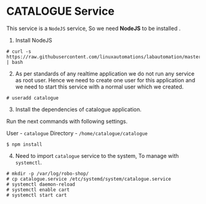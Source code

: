 # CATALOGUE Service

This service is a `NodeJS` service, So we need **NodeJS** to be installed .

1. Install NodeJS

```
# curl -s https://raw.githubusercontent.com/linuxautomations/labautomation/master/tools/nodejs/install.sh | bash 
```

2. As per standards of any realtime application we do not run any service as root user. Hence we need to create one user for this application and we need to start this service with a normal user which we created.

```
# useradd catalogue 
```

3. Install the dependencies of catalogue application.

Run the next commands with following settings.

User - `catalogue`
Directory - `/home/catalogue/catalogue`

```
$ npm install 
```

4. Need to import `catalogue` service to the system, To manage with `systemctl`.

```
# mkdir -p /var/log/robo-shop/
# cp catalogue.service /etc/systemd/system/catalogue.service
# systemctl daemon-reload
# systemctl enable cart
# systemctl start cart
```